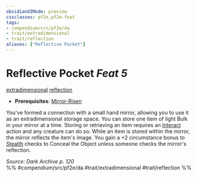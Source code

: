 ```yaml
---
obsidianUIMode: preview
cssclasses: pf2e,pf2e-feat
tags:
- compendium/src/pf2e/da
- trait/extradimensional
- trait/reflection
aliases: ["Reflective Pocket"]
---
```

# Reflective Pocket  *Feat 5*  
[extradimensional](rules/traits/extradimensional.md "Extradimensional Effect Trait")  [reflection](rules/traits/reflection-da.md "Reflection Ancestry & Heritage Trait")  

- **Prerequisites**: [Mirror-Risen](compendium/feats/mirror-risen-da.md)

You've formed a connection with a small hand mirror, allowing you to use it as an extradimensional storage space. You can store one item of light Bulk in your mirror at a time. Storing or retrieving an item requires an [Interact](rules/actions/interact.md) action and any creature can do so. While an item is stored within the mirror, the mirror reflects the item's image. You gain a +2 circumstance bonus to [Stealth](compendium/skills.md#Stealth) checks to Conceal the Object unless someone checks the mirror's reflection.

*Source: Dark Archive p. 120*  
%% #compendium/src/pf2e/da #trait/extradimensional #trait/reflection %%